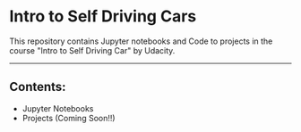 # Intro to Self Driving Cars
This repository contains Jupyter notebooks and Code to projects in the course "Intro to Self Driving Car" by Udacity.

---

## Contents:
- Jupyter Notebooks
- Projects (Coming Soon!!)
